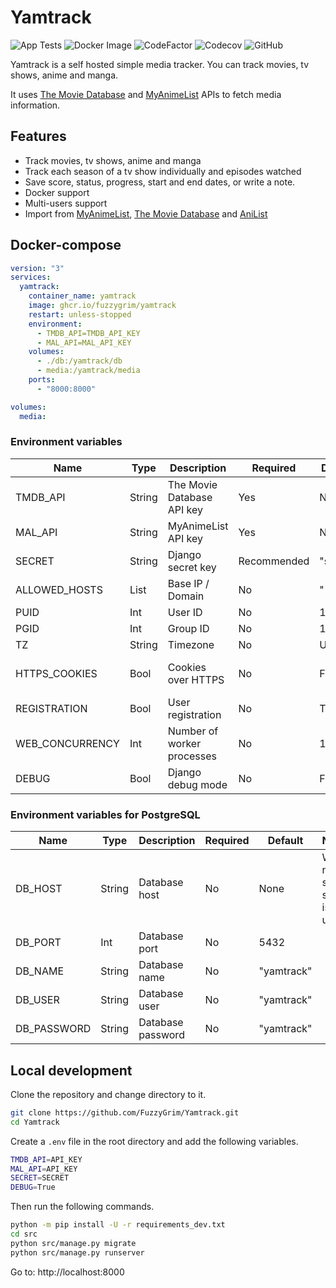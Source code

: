 # Yamtrack

![App Tests](https://github.com/FuzzyGrim/Yamtrack/actions/workflows/app-tests.yml/badge.svg)
![Docker Image](https://github.com/FuzzyGrim/Yamtrack/actions/workflows/docker-image.yml/badge.svg)
![CodeFactor](https://www.codefactor.io/repository/github/fuzzygrim/yamtrack/badge)
![Codecov](https://codecov.io/github/FuzzyGrim/Yamtrack/branch/dev/graph/badge.svg?token=PWUG660120)
![GitHub](https://img.shields.io/badge/license-GPL--3.0-blue)

Yamtrack is a self hosted simple media tracker. You can track movies, tv shows, anime and manga.

It uses [The Movie Database](https://www.themoviedb.org/) and [MyAnimeList](https://myanimelist.net/) APIs to fetch media information.

## Features

- Track movies, tv shows, anime and manga
- Track each season of a tv show individually and episodes watched
- Save score, status, progress, start and end dates, or write a note.
- Docker support
- Multi-users support
- Import from [MyAnimeList](https://myanimelist.net/), [The Movie Database](https://www.themoviedb.org/) and [AniList](https://anilist.co/)

## Docker-compose

```yml
version: "3"
services:
  yamtrack:
    container_name: yamtrack
    image: ghcr.io/fuzzygrim/yamtrack
    restart: unless-stopped
    environment:
      - TMDB_API=TMDB_API_KEY
      - MAL_API=MAL_API_KEY
    volumes:
      - ./db:/yamtrack/db
      - media:/yamtrack/media
    ports:
      - "8000:8000"

volumes:
  media:
```

### Environment variables

| Name            | Type   | Description                | Required    | Default  | Notes                                        |
|-----------------|--------|----------------------------|-------------|----------|----------------------------------------------|
| TMDB_API        | String | The Movie Database API key | Yes         | None     | Required for movies and tv shows             |
| MAL_API         | String | MyAnimeList API key        | Yes         | None     | Required for anime and manga                 |
| SECRET          | String | Django secret key          | Recommended | "secret" | [SECRET_KEY](https://docs.djangoproject.com/en/4.2/ref/settings/#secret-key) |
| ALLOWED_HOSTS   | List   | Base IP / Domain           | No          | "*"      | [ALLOWED_HOSTS](https://docs.djangoproject.com/en/4.1/ref/settings/#allowed-hosts) |
| PUID            | Int    | User ID                    | No          | 1000     |                                              |
| PGID            | Int    | Group ID                   | No          | 1000     |                                              |
| TZ              | String | Timezone                   | No          | UTC      |                                              |
| HTTPS_COOKIES   | Bool   | Cookies over HTTPS         | No          | False    | [SESSION_COOKIE_SECURE](https://docs.djangoproject.com/en/4.1/ref/settings/#std-setting-SESSION_COOKIE_SECURE) and [CSRF_COOKIE_SECURE](https://docs.djangoproject.com/en/4.1/ref/settings/#std-setting-CSRF_COOKIE_SECURE) |
| REGISTRATION    | Bool   | User registration          | No          | True     |                                              |
| WEB_CONCURRENCY | Int    | Number of worker processes | No          | 1        | [Recommend (2 x num cores) + 1](https://docs.gunicorn.org/en/latest/design.html#how-many-workers) |
| DEBUG           | Bool   | Django debug mode          | No          | False    |                                              |

### Environment variables for PostgreSQL

| Name        | Type   | Description       | Required | Default    | Notes                        |
|-------------|--------|-------------------|----------|------------|------------------------------|
| DB_HOST     | String | Database host     | No       | None       | When not set, sqlite is used |
| DB_PORT     | Int    | Database port     | No       | 5432       |                              |
| DB_NAME     | String | Database name     | No       | "yamtrack" |                              |
| DB_USER     | String | Database user     | No       | "yamtrack" |                              |
| DB_PASSWORD | String | Database password | No       | "yamtrack" |                              |

## Local development

Clone the repository and change directory to it.

```bash
git clone https://github.com/FuzzyGrim/Yamtrack.git
cd Yamtrack
```

Create a `.env` file in the root directory and add the following variables.

```bash
TMDB_API=API_KEY
MAL_API=API_KEY
SECRET=SECRET
DEBUG=True
```

Then run the following commands.

```bash
python -m pip install -U -r requirements_dev.txt
cd src
python src/manage.py migrate
python src/manage.py runserver
```

Go to: http://localhost:8000
